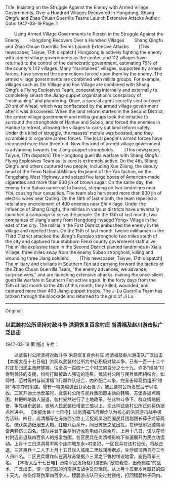 Title: Insisting on the Struggle Against the Enemy with Armed Village Governments, Over a Hundred Villages Recovered in Hongdong, Shang Qingfu and Zhao Chuan Guerrilla Teams Launch Extensive Attacks
Author:
Date: 1947-03-19
Page: 1

　　Using Armed Village Governments to Persist in the Struggle Against the Enemy
　　Hongdong Recovers Over a Hundred Villages
　　Shang Qingfu and Zhao Chuan Guerrilla Teams Launch Extensive Attacks
　　[This newspaper, Taiyue, 17th dispatch] Hongdong is actively fighting the enemy with armed village governments as the center, and 112 villages have returned to the control of the democratic government, estimating 79% of the county's 142 villages. Many "maintained" villages, supported by armed forces, have severed the connections forced upon them by the enemy. The armed village governments are combined with militia groups. For example, villages such as Shi Village and Fan Village are combined with Shang Qingfu's Flying Explosives Team, cooperating internally and externally to completely smash the Jiang-puppet organization's conspiracy of "maintaining" and plundering. Once, a special agent secretly sent out over 20 shi of wheat, which was confiscated by the armed village government after it was discovered. When the land reform started in the Second District, the armed village government and militia groups took the initiative to surround the strongholds of Hanlue and Subao, and forced the enemies in Hanlue to retreat, allowing the villages to carry out land reform safely. Under this kind of struggle, the masses' morale was boosted, and they scrambled to organize armed forces. The local people's armed forces have increased more than threefold. Now this kind of armed village government is advancing towards the Jiang-puppet strongholds.
　　[This newspaper, Taiyue, 17th dispatch] The Hongdong guerrilla warfare with Shang Qingfu Flying Explosives Team as its core is extremely active. On the 4th, Shang Qingfu and others captured two people, including Xue Zilong, the deputy head of the Fenxi National Military Regiment of the Yan faction, on the Fengzhang West Highway, and seized five large boxes of American-made cigarettes and more than 800 jin of brown sugar. On the same day, the enemy from Subao came out to harass, stepping on two landmines near Yibi, causing four casualties. The team also harvested more than 800 jin of electric wires near Quting. On the 18th of last month, the team repelled a retaliatory encirclement of 400 enemies near Shi Village. Under the influence of Shang Qingfu, the militias in various districts have universally launched a campaign to serve the people. On the 13th of last month, two companies of Jiang's army from Hongdong invaded Yong× Village in the east of the city. The militia in the First District ambushed the enemy in the village and repelled them. On the 15th of last month, twelve militiamen in the Third District attacked the Jiang's Runqiao stronghold two miles south of the city and captured four stubborn Fenxi county government staff alive. The militia explosive team in the Second District planted landmines in Xialu Village, three miles away from the enemy Subao stronghold, killing and wounding three Jiang soldiers.
　　[This newspaper, Taiyue, 17th dispatch] The military and civilians in Southern Fen are carrying forward the tactics of the Zhao Chuan Guerrilla Team, "the enemy advances, we advance; surprise wins," and are launching extensive attacks, making the once-silent guerrilla warfare in Southern Fen active again. In the forty days from the 15th of last month to the 4th of this month, they killed, wounded, and captured more than 400 Jiang-puppet troops. The Ji Lu Guerrilla Team has broken through the blockade and returned to the grid of Ji Lu.



<hr /> 

Original: 


### 以武装村公所坚持对敌斗争  洪洞恢复百余村庄  尚清福及赵川游击队广泛出击

1947-03-19
第1版()
专栏：

　　以武装村公所坚持对敌斗争
    洪洞恢复百余村庄
    尚清福及赵川游击队广泛出击
    【本报太岳十七日电】洪洞以武装村公所为中心积极对敌斗争，已有一百一十二个村庄复归民主政府掌握，估全县一百四十二个村庄的百分之七十九。许多“维持”村得到武装的支援，纷纷打断被敌人强迫的连系。武装村公所与民兵集团相结合，如师村、范村等村与尚清福飞行爆炸队结合，内外配合斗争，完全击碎蒋伪组织“维持”与掠夺的阴谋。曾有一特务偷送出廿余石麦子，被武装村公所发觉后予以没收。二区开始土地改革时，武装村公所与民兵集团即主动向韩略、苏堡各据点围困，并把韩略敌人逼退，各村安然进行了土地改革。在此种斗争下，群众情绪振奋，争先组织武装，该地人民武装已增至三倍以上。现此种武装村公所正向蒋伪据点推进中。
    【本报太岳十七日电】以尚清福飞行爆炸队为核心的洪洞游击战争极为活跃。四日，尚清福等在冯张西公路上活捉阎属汾西国民兵团副团长薛子龙等两名，缴获美造纸烟五大箱，红糖八百余斤，同日苏堡之敌出扰，在伊壁附近踏向地雷两颗伤亡四名。该队并曾于曲亭附近收割电线八百余斤。上月十八日，该队在师村附近击退敌四百余人的报复包围。各区民兵在尚清福影响下普遍展开为民立功运动。上月十三日洪洞蒋军两个连向城东永×村进犯，一区民兵在该村设伏，将敌击退，三区民兵十二人于上月十五日攻入城南二里敌润桥据点，生俘顽汾西县府工作人员四名。二区民兵爆炸队在离敌苏堡据点三里之下鲁村埋设地雷，毙伤蒋军三名。
    【本报太岳十七日电】汾南军民发扬赵川游击队“敌进我进，出奇制胜”的战术，广泛出击，使一度沉寂的汾南游击战争又形活跃。从上月十五至本月四日的四十天内，杀伤俘蒋伪军四百余人。稷麓游击队已突过封锁线，打回稷麓格子网内。
